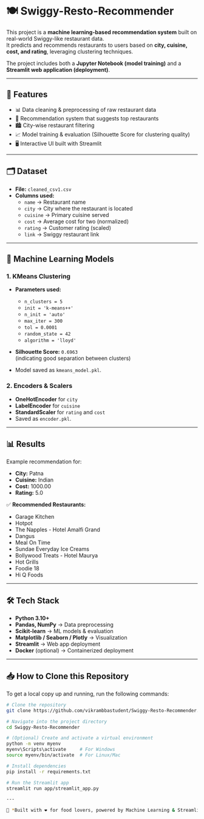 # 🍽️ Swiggy-Resto-Recommender  

This project is a **machine learning-based recommendation system** built on real-world Swiggy-like restaurant data.  
It predicts and recommends restaurants to users based on **city, cuisine, cost, and rating**, leveraging clustering techniques.  

The project includes both a **Jupyter Notebook (model training)** and a **Streamlit web application (deployment)**.  

---

## 🚀 Features
- 📊 Data cleaning & preprocessing of raw restaurant data  
- 🍕 Recommendation system that suggests top restaurants  
- 🏙️ City-wise restaurant filtering  
- 📈 Model training & evaluation (Silhouette Score for clustering quality)  
- 🖥️ Interactive UI built with Streamlit  

---

## 🗂️ Dataset
- **File:** `cleaned_csv1.csv`  
- **Columns used:**
  - `name` → Restaurant name  
  - `city` → City where the restaurant is located  
  - `cuisine` → Primary cuisine served  
  - `cost` → Average cost for two (normalized)  
  - `rating` → Customer rating (scaled)  
  - `link` → Swiggy restaurant link  

---

## 🧠 Machine Learning Models
### 1. **KMeans Clustering**
- **Parameters used:**
  - `n_clusters = 5`  
  - `init = 'k-means++'`  
  - `n_init = 'auto'`  
  - `max_iter = 300`  
  - `tol = 0.0001`  
  - `random_state = 42`  
  - `algorithm = 'lloyd'`  

- **Silhouette Score:** `0.6963`  
  (indicating good separation between clusters)

- Model saved as `kmeans_model.pkl`.  

### 2. **Encoders & Scalers**
- **OneHotEncoder** for `city`  
- **LabelEncoder** for `cuisine`  
- **StandardScaler** for `rating` and `cost`  
- Saved as `encoder.pkl`.  

---

## 📊 Results
Example recommendation for:  
- **City:** Patna  
- **Cuisine:** Indian  
- **Cost:** 1000.00  
- **Rating:** 5.0  

✅ **Recommended Restaurants:**
- Garage Kitchen  
- Hotpot  
- The Napples - Hotel Amalfi Grand  
- Dangus  
- Meal On Time  
- Sundae Everyday Ice Creams  
- Bollywood Treats - Hotel Maurya  
- Hot Grills  
- Foodie 18  
- Hi Q Foods  

---

## 🛠️ Tech Stack
- **Python 3.10+**  
- **Pandas, NumPy** → Data preprocessing  
- **Scikit-learn** → ML models & evaluation  
- **Matplotlib / Seaborn / Plotly** → Visualization  
- **Streamlit** → Web app deployment  
- **Docker** (optional) → Containerized deployment  

---

## 📥 How to Clone this Repository

To get a local copy up and running, run the following commands:

```bash
# Clone the repository
git clone https://github.com/vikrambbastudent/Swiggy-Resto-Recommender.git

# Navigate into the project directory
cd Swiggy-Resto-Recommender

# (Optional) Create and activate a virtual environment
python -m venv myenv
myenv\Scripts\activate     # For Windows
source myenv/bin/activate  # For Linux/Mac

# Install dependencies
pip install -r requirements.txt

# Run the Streamlit app
streamlit run app/streamlit_app.py

---

📌 *Built with ❤️ for food lovers, powered by Machine Learning & Streamlit.*
